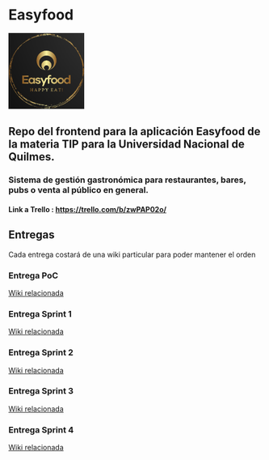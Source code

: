 # Easyfood

<img src="images/EasyFoodOriginal.png" width="150" height="150" alt="logo">

## Repo del frontend para la aplicación Easyfood de la materia TIP para la Universidad Nacional de Quilmes.

### Sistema de gestión gastronómica para restaurantes, bares, pubs o venta al público en general.

#### Link a Trello : https://trello.com/b/zwPAP02o/


## Entregas

Cada entrega costará de una wiki particular para poder mantener el orden

### Entrega PoC 
[Wiki relacionada](https://github.com/Grupo5-TIP/documentacion/wiki/Entrega-PoC)

### Entrega Sprint 1
[Wiki relacionada](https://github.com/Grupo5-TIP/documentacion/wiki/#)

### Entrega Sprint 2
[Wiki relacionada](https://github.com/Grupo5-TIP/documentacion/wiki/#)

### Entrega Sprint 3
[Wiki relacionada](https://github.com/Grupo5-TIP/documentacion/wiki/#)

### Entrega Sprint 4
[Wiki relacionada](https://github.com/Grupo5-TIP/documentacion/wiki/#)
